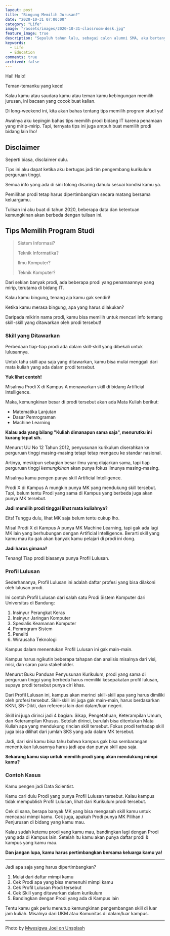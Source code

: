 ```yaml
---
layout: post
title: "Bingung Memilih Jurusan?"
date: "2020-10-31 07:00:00"
category: "Life"
image: "/assets/images/2020-10-31-classroom-desk.jpg"
feature_image: true
description: "Sepuluh tahun lalu, sebagai calon alumni SMA, aku bertanya 'Kuliah bidang apa ya?'. Aku yakin hal ini bukan cuma terjadi denganku, tapi juga banyak orang di luar sana yang masih bimbang tentang masa depan mereka."
keywords:
  - Life
  - Education
comments: true
archived: false
---
```


Hai! Halo!

Teman-temanku yang kece!

Kalau kamu atau saudara kamu atau teman kamu kebingungan memilih jurusan, ini bacaan yang cocok buat kalian.

Di long-weekend ini, kita akan bahas tentang tips memilih program studi ya!

Awalnya aku kepingin bahas tips memilih prodi bidang IT karena penamaan yang mirip-mirip. Tapi, ternyata tips ini juga ampuh buat memilih prodi bidang lain lho!

## Disclaimer
Seperti biasa, disclaimer dulu.

Tips ini aku dapat ketika aku bertugas jadi tim pengembang kurikulum perguruan tinggi.

Semua info yang ada di sini tolong disaring dahulu sesuai kondisi kamu ya.

Pemilihan prodi tetap harus dipertimbangkan secara matang bersama keluargamu.

Tulisan ini aku buat di tahun 2020, beberapa data dan ketentuan kemungkinan akan berbeda dengan tulisan ini.

## Tips Memilih Program Studi
> Sistem Informasi?
> 
> Teknik Informatika?
> 
> Ilmu Komputer?
> 
> Teknik Komputer?
>

Dari sekian banyak prodi, ada beberapa prodi yang penamaannya yang mirip, terutama di bidang IT.

Kalau kamu bingung, tenang aja kamu gak sendiri!

Ketika kamu merasa bingung, apa yang harus dilakukan?

Daripada mikirin nama prodi, kamu bisa memilih untuk mencari info tentang skill-skill yang ditawarkan oleh prodi tersebut!

### Skill yang Ditawarkan
Perbedaan tiap-tiap prodi ada dalam skill-skill yang dibekali untuk lulusannya.

Untuk tahu skill apa saja yang ditawarkan, kamu bisa mulai menggali dari mata kuliah yang ada dalam prodi tersebut.

**Yuk lihat contoh!**

Misalnya Prodi X di Kampus A menawarkan skill di bidang Artificial Intelligence.

Maka, kemungkinan besar di prodi tersebut akan ada Mata Kuliah berikut:

- Matematika Lanjutan
- Dasar Pemrograman
- Machine Learning

**Kalau ada yang bilang "Kuliah dimanapun sama saja", menurutku ini kurang tepat sih.**

Menurut UU No 12 Tahun 2012, penyusunan kurikulum diserahkan ke perguruan tinggi masing-masing tetapi tetap mengacu ke standar nasional.

Artinya, meskipun sebagian besar ilmu yang diajarkan sama, tapi tiap perguruan tinggi *kemungkinan* akan punya fokus ilmunya masing-masing.

Misalnya kamu pengen punya skill Artificial Intelligence.

Prodi X di Kampus A mungkin punya MK yang mendukung skill tersebut. Tapi, belum tentu Prodi yang sama di Kampus yang berbeda juga akan punya MK tersebut.

**Jadi memilih prodi tinggal lihat mata kuliahnya?**

Eits! Tunggu dulu, lihat MK saja belum tentu cukup lho.

Misal Prodi X di Kampus A punya MK Machine Learning, tapi gak ada lagi MK lain yang berhubungan dengan Artificial Intelligence. Berarti skill yang kamu mau itu gak akan banyak kamu pelajari di prodi ini dong.

**Jadi harus gimana?**

Tenang! Tiap prodi biasanya punya Profil Lulusan.

### Profil Lulusan

Sederhananya, Profil Lulusan ini adalah daftar profesi yang bisa dilakoni oleh lulusan prodi.

Ini contoh Profil Lulusan dari salah satu Prodi Sistem Komputer dari Universitas di Bandung:

1.  Insinyur Perangkat Keras
2.  Insinyur Jaringan Komputer
3.  Spesialis Keamanan Komputer
4.  Pemrogram Sistem
5.  Peneliti
6.  Wirausaha Teknologi

Kampus dalam menentukan Profil Lulusan ini gak main-main.

Kampus harus ngikutin beberapa tahapan dan analisis misalnya dari visi, misi, dan saran para stakeholder.

Menurut Buku Panduan Penyusunan Kurikulum, prodi yang sama di perguruan tinggi yang berbeda harus memiliki kesepakatan profil lulusan, supaya prodi tersebut punya ciri khas.

Dari Profil Lulusan ini, kampus akan merinci skill-skill apa yang harus dimiliki oleh profesi tersebut. Skill-skill ini juga gak main-main, harus berdasarkan KKNI, SN-Dikti, dan referensi lain dari dalam/luar negeri.

Skill ini juga dirinci jadi 4 bagian: Sikap, Pengetahuan, Keterampilan Umum, dan Keterampilan Khusus. Setelah dirinci, barulah bisa ditentukan Mata Kuliah apa yang mendukung rincian skill tersebut. Fokus prodi terhadap skill juga bisa dilihat dari jumlah SKS yang ada dalam MK tersebut.

Jadi, dari sini kamu bisa tahu bahwa kampus gak bisa sembarangan menentukan lulusannya harus jadi apa dan punya skill apa saja.

**Sekarang kamu siap untuk memilih prodi yang akan mendukung mimpi kamu?**

### Contoh Kasus
Kamu pengen jadi Data Scientist.

Kamu cari dulu Prodi yang punya Profil Lulusan tersebut. Kalau kampus tidak mempublish Profil Lulusan, lihat dari Kurikulum prodi tersebut.

Cek di sana, berapa banyak MK yang bisa mengasah skill kamu untuk mencapai mimpi kamu. Cek juga, apakah Prodi punya MK Pilihan / Penjurusan di bidang yang kamu mau.

Kalau sudah ketemu prodi yang kamu mau, bandingkan lagi dengan Prodi yang ada di Kampus lain. Setelah itu kamu akan punya daftar prodi & kampus yang kamu mau.

**Dan jangan lupa, kamu harus pertimbangkan bersama keluarga kamu ya!**

---

Jadi apa saja yang harus dipertimbangkan?

1. Mulai dari daftar mimpi kamu
2. Cek Prodi apa yang bisa memenuhi mimpi kamu
3. Cek Profil Lulusan Prodi tersebut
4. Cek Skill yang ditawarkan dalam kurikulum
5. Bandingkan dengan Prodi yang ada di Kampus lain

Tentu kamu gak perlu menutup kemungkinan pengembangan skill di luar jam kuliah. Misalnya dari UKM atau Komunitas di dalam/luar kampus.

---

<span>Photo by <a href="https://unsplash.com/@munjay?utm_source=unsplash&amp;utm_medium=referral&amp;utm_content=creditCopyText">Mwesigwa Joel on Unsplash</a></span>
